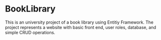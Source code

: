 # BookLibrary
This is an university project of a book library using Entitiy Framework. The project represents a website with basic front end, user roles, database, and simple CRUD operations.